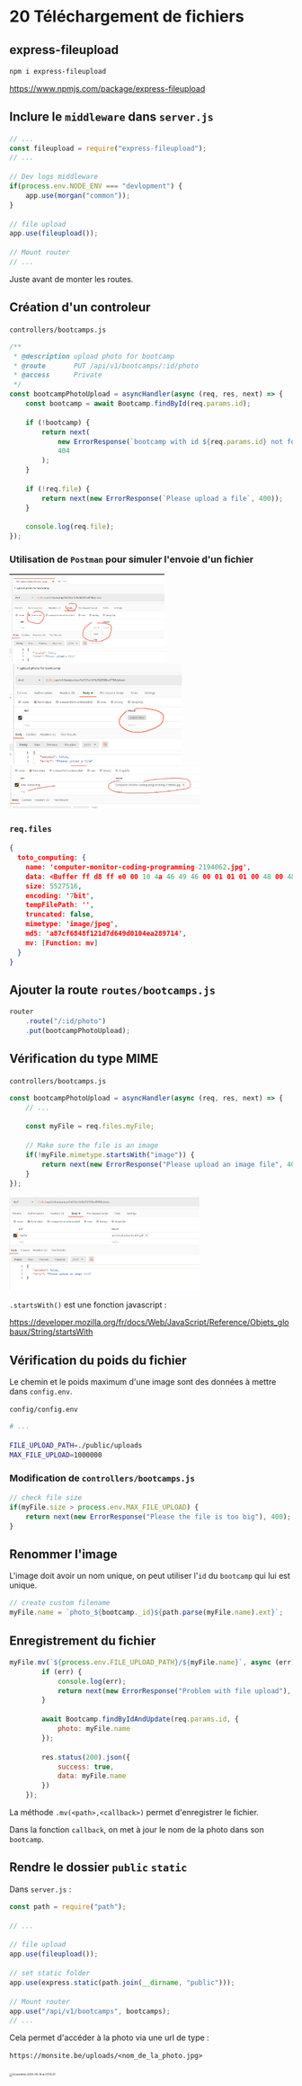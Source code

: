 # 20 Téléchargement de fichiers

## express-fileupload

```bash
npm i express-fileupload
```

https://www.npmjs.com/package/express-fileupload

## Inclure le `middleware` dans `server.js`

```js
// ...
const fileupload = require("express-fileupload");
// ...

// Dev logs middleware
if(process.env.NODE_ENV === "devlopment") {
    app.use(morgan("common"));
}

// file upload
app.use(fileupload());

// Mount router
// ...
```

Juste avant de monter les routes.

## Création d'un controleur

`controllers/bootcamps.js`

```js
/**
 * @description upload photo for bootcamp
 * @route       PUT /api/v1/bootcamps/:id/photo
 * @access      Private
 */
const bootcampPhotoUpload = asyncHandler(async (req, res, next) => {
    const bootcamp = await Bootcamp.findById(req.params.id);

    if (!bootcamp) {
        return next(
            new ErrorResponse(`bootcamp with id ${req.params.id} not found`),
            404
        );
    }

    if (!req.file) {
        return next(new ErrorResponse(`Please upload a file`, 400));
    }

    console.log(req.file);
});
```

### Utilisation de `Postman` pour simuler l'envoie d'un fichier

<img src="assets/Screenshot 2020-05-15 at 15.48.27.png" alt="Screenshot 2020-05-15 at 15.48.27" style="zoom:27%;" />

<img src="assets/Screenshot 2020-05-15 at 15.48.44-9550776.png" alt="Screenshot 2020-05-15 at 15.48.44" style="zoom:30%;" />

<img src="assets/Screenshot 2020-05-15 at 15.55.14.png" alt="Screenshot 2020-05-15 at 15.55.14" style="zoom:33%;" />



### `req.files`

```json
{
  toto_computing: {
    name: 'computer-monitor-coding-programming-2194062.jpg',
    data: <Buffer ff d8 ff e0 00 10 4a 46 49 46 00 01 01 01 00 48 00 48 00 00 ff e2 0c 58 49 43 43 5f 50 52 4f 46 49 4c 45 00 01 01 00 00 0c 48 4c 69 6e 6f 02 10 00 00 ... 5527466 more bytes>,
    size: 5527516,
    encoding: '7bit',
    tempFilePath: '',
    truncated: false,
    mimetype: 'image/jpeg',
    md5: 'a87cf6848f121d7d649d0104ea289714',
    mv: [Function: mv]
  }
}
```

## Ajouter la route `routes/bootcamps.js`

```js
router
    .route("/:id/photo")
    .put(bootcampPhotoUpload);
```



## Vérification du type MIME

`controllers/bootcamps.js`

```js
const bootcampPhotoUpload = asyncHandler(async (req, res, next) => {
    // ...

    const myFile = req.files.myFile;
	
    // Make sure the file is an image
    if(!myFile.mimetype.startsWith("image")) {
        return next(new ErrorResponse("Please upload an image file", 400));
    }
});
```

<img src="assets/Screenshot 2020-05-15 at 16.03.46.png" alt="Screenshot 2020-05-15 at 16.03.46" style="zoom:33%;" />

`.startsWith()` est une fonction javascript :

https://developer.mozilla.org/fr/docs/Web/JavaScript/Reference/Objets_globaux/String/startsWith

## Vérification du poids du fichier

Le chemin et le poids maximum d'une image sont des données à mettre dans `config.env`.

`config/config.env`

```bash
# ...

FILE_UPLOAD_PATH=./public/uploads
MAX_FILE_UPLOAD=1000000
```

### Modification de `controllers/bootcamps.js`

```js
// check file size
if(myFile.size > process.env.MAX_FILE_UPLOAD) {
    return next(new ErrorResponse("Please the file is too big"), 400);
}
```

## Renommer l'image

L'image doit avoir un nom unique, on peut utiliser l'`id` du `bootcamp` qui lui est unique.

```js
// create custom filename
myFile.name = `photo_${bootcamp._id}${path.parse(myFile.name).ext}`;
```

## Enregistrement du fichier 

```js
myFile.mv(`${process.env.FILE_UPLOAD_PATH}/${myFile.name}`, async (err) => {
        if (err) {
            console.log(err);
            return next(new ErrorResponse("Problem with file upload"), 500);
        }

        await Bootcamp.findByIdAndUpdate(req.params.id, {
            photo: myFile.name
        });

        res.status(200).json({
            success: true,
            data: myFile.name
        })
    });
```

La méthode `.mv(<path>,<callback>)` permet d'enregistrer le fichier.

Dans la fonction `callback`, on met à jour le nom de la photo dans son `bootcamp`.

## Rendre le dossier `public` `static` 

Dans `server.js` :

```js
const path = require("path");

// ...

// file upload
app.use(fileupload());

// set static folder
app.use(express.static(path.join(__dirname, "public")));

// Mount router
app.use("/api/v1/bootcamps", bootcamps);
// ...
```

Cela permet d'accéder à la photo via une url de type :

`https://monsite.be/uploads/<nom_de_la_photo.jpg>`

<img src="assets/Screenshot 2020-05-16 at 07.55.01.png" alt="Screenshot 2020-05-16 at 07.55.01" style="zoom:33%;" />

